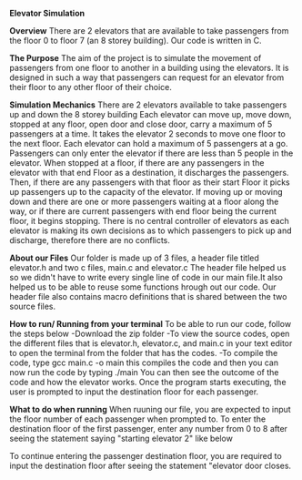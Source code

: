**Elevator Simulation**

**Overview**
There are 2 elevators that are available to take passengers from the floor 0 to floor 7 (an 8 storey building). Our code is written in C.

**The Purpose**
The aim of the project is to simulate the movement of passengers from one floor to another in a building using the elevators. It is designed in such a way that passengers can request for an elevator from their floor to any other floor of their choice. 

**Simulation Mechanics**
There are 2 elevators available to take passengers up and down the 8 storey building
Each elevator can move up, move down, stopped at any floor, open door and close door, carry a maximum of 5 passengers at a time.
It takes the elevator 2 seconds to move one floor to the next floor.
Each elevator can hold a maximum of 5 passengers at a go.
Passengers can only enter the elevator if there are less than 5 people in the elevator.
When stopped at a floor, if there are any passengers in the elevator with that end Floor as a destination, it discharges the passengers. Then, if there are any passengers with that floor as their start Floor it picks up passengers up to the capacity of the elevator.
If moving up or moving down and there are one or more passengers waiting at a floor along the way, or if there are current passengers with end floor being the current floor, it begins stopping.
There is no central controller of elevators as each elevator is making its own decisions as to which passengers to pick up and discharge, therefore there are no conflicts.

**About our Files**
Our folder is made up of 3 files, a header file titled elevator.h and two c files, main.c and elevator.c
The header file helped us so we didn't have to write every single line of code in our main file.It also helped us to be able to reuse some functions hrough out our code. Our header file also contains macro definitions that is shared between the two source files.

**How to run/ Running from your terminal**
To be able to run our code, follow the steps below
-Download the zip folder
-To view the source codes, open the different files that is elevator.h, elevator.c, and main.c in your text editor to open the terminal from the folder that has the codes.
-To compile the code, type gcc main.c -o main this compiles the code and then you can now run the code by typing ./main
 You can then see the outcome of the code and how the elevator works.
Once the program starts executing, the user is prompted to input the destination floor for each passenger.

**What to do when running**
When ruuning our file, you are expected to input the floor number of each passenger when prompted to.
To enter the destination floor of the first passenger, enter any number from 0 to 8 after seeing the statement saying "starting elevator 2" like below

To continue entering the passenger destination floor, you are required to input the destination floor after seeing the statement "elevator door closes.
